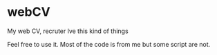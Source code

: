 # webCV
My web CV, recruter lve this kind of things

Feel free to use it.
Most of the code is from me but some script are not.
